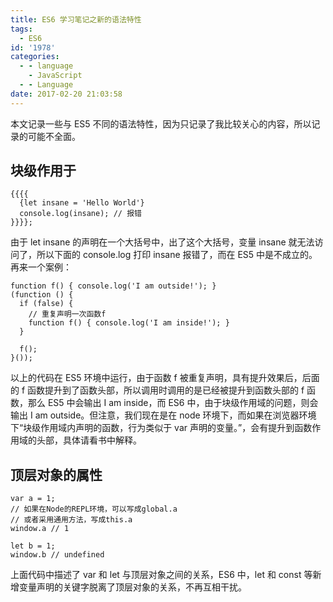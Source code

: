 ```yaml
---
title: ES6 学习笔记之新的语法特性
tags:
  - ES6
id: '1978'
categories:
  - - language
    - JavaScript
  - - Language
date: 2017-02-20 21:03:58
---
```


本文记录一些与 ES5 不同的语法特性，因为只记录了我比较关心的内容，所以记录的可能不全面。
<!-- more -->
## 块级作用于

```
{{{{
  {let insane = 'Hello World'}
  console.log(insane); // 报错
}}}};
```

由于 let insane 的声明在一个大括号中，出了这个大括号，变量 insane 就无法访问了，所以下面的 console.log 打印 insane 报错了，而在 ES5 中是不成立的。再来一个案例：

```
function f() { console.log('I am outside!'); }
(function () {
  if (false) {
    // 重复声明一次函数f
    function f() { console.log('I am inside!'); }
  }

  f();
}());
```

以上的代码在 ES5 环境中运行，由于函数 f 被重复声明，具有提升效果后，后面的 f 函数提升到了函数头部，所以调用时调用的是已经被提升到函数头部的 f 函数，那么 ES5 中会输出 I am inside，而 ES6 中，由于块级作用域的问题，则会输出 I am outside。但注意，我们现在是在 node 环境下，而如果在浏览器环境下“块级作用域内声明的函数，行为类似于 var 声明的变量。”，会有提升到函数作用域的头部，具体请看书中解释。

## 顶层对象的属性

```
var a = 1;
// 如果在Node的REPL环境，可以写成global.a
// 或者采用通用方法，写成this.a
window.a // 1

let b = 1;
window.b // undefined
```

上面代码中描述了 var 和 let 与顶层对象之间的关系，ES6 中，let 和 const 等新增变量声明的关键字脱离了顶层对象的关系，不再互相干扰。